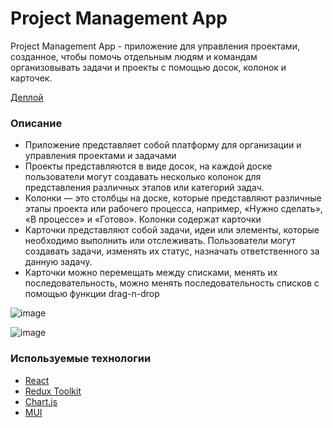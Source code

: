 # Project Management App

Project Management App - приложение для управления проектами, созданное, чтобы помочь отдельным людям и командам организовывать задачи и проекты с помощью досок, колонок и карточек.

[Деплой](https://project-management-app-team-09.netlify.app)

### Описание

- Приложение представляет собой платформу для организации и управления проектами и задачами
- Проекты представляются в виде досок, на каждой доске пользователи могут создавать несколько колонок для представления различных этапов или категорий задач.
- Колонки — это столбцы на доске, которые представляют различные этапы проекта или рабочего процесса, например, «Нужно сделать», «В процессе» и «Готово». Колонки содержат карточки
- Карточки представляют собой задачи, идеи или элементы, которые необходимо выполнить или отслеживать. Пользователи могут создавать задачи, изменять их статус, назначать ответственного за данную задачу.
- Карточки можно перемещать между списками, менять их последовательность, можно менять последовательность списков с помощью функции drag-n-drop

![image](https://user-images.githubusercontent.com/70818020/171064131-c2d4106d-2f24-4181-bf8c-e42f1d3d79e9.png)

![image](https://user-images.githubusercontent.com/70818020/171064119-e74b91f0-1caf-4b9e-8b4a-b98c2dc43f34.png)

### Используемые технологии

- [React](https://react.dev/)
- [Redux Toolkit](https://redux-toolkit.js.org/)
- [Chart.js](https://www.chartjs.org/)
- [MUI](https://mui.com/)
